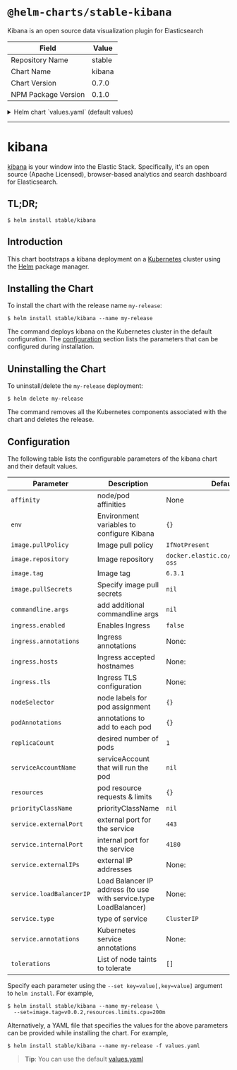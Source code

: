 # `@helm-charts/stable-kibana`

Kibana is an open source data visualization plugin for Elasticsearch

| Field               | Value  |
| ------------------- | ------ |
| Repository Name     | stable |
| Chart Name          | kibana |
| Chart Version       | 0.7.0  |
| NPM Package Version | 0.1.0  |

<details>

<summary>Helm chart `values.yaml` (default values)</summary>

```yaml
image:
  repository: 'docker.elastic.co/kibana/kibana-oss'
  tag: '6.3.1'
  pullPolicy: 'IfNotPresent'

commandline:
  args:

env:
  # All Kibana configuration options are adjustable via env vars.
  # To adjust a config option to an env var uppercase + replace `.` with `_`
  # Ref: https://www.elastic.co/guide/en/kibana/current/settings.html
  #
  # ELASTICSEARCH_URL: http://elasticsearch-client:9200
  # SERVER_PORT: 5601
  # LOGGING_VERBOSE: "true"
  # SERVER_DEFAULTROUTE: "/app/kibana"

service:
  type: ClusterIP
  externalPort: 443
  internalPort: 5601
  ## External IP addresses of service
  ## Default: nil
  ##
  # externalIPs:
  # - 192.168.0.1
  #
  ## LoadBalancer IP if service.type is LoadBalancer
  ## Default: nil
  ##
  # loadBalancerIP: 10.2.2.2
  annotations:
    # Annotation example: setup ssl with aws cert when service.type is LoadBalancer
    # service.beta.kubernetes.io/aws-load-balancer-ssl-cert: arn:aws:acm:us-east-1:EXAMPLE_CERT

ingress:
  enabled: false
  # hosts:
  # - chart-example.local
  # annotations:
  #   kubernetes.io/ingress.class: nginx
  #   kubernetes.io/tls-acme: "true"
  # tls:
  # - secretName: chart-example-tls
  #   hosts:
  #     - chart-example.local

# service account that will run the pod. Leave commented to use the default service account.
# serviceAccountName: kibana

resources:
  {}
  # limits:
  #   cpu: 100m
  #   memory: 300Mi
  # requests:
  #   cpu: 100m
  #   memory: 300Mi

priorityClassName: ''

# Affinity for pod assignment
# Ref: https://kubernetes.io/docs/concepts/configuration/assign-pod-node/#affinity-and-anti-affinity
# affinity: {}

# Tolerations for pod assignment
# Ref: https://kubernetes.io/docs/concepts/configuration/taint-and-toleration/
tolerations: []

# Node labels for pod assignment
# Ref: https://kubernetes.io/docs/user-guide/node-selection/
nodeSelector: {}

podAnnotations: {}
replicaCount: 1
```

</details>

---

# kibana

[kibana](https://github.com/elastic/kibana) is your window into the Elastic Stack. Specifically, it's an open source (Apache Licensed), browser-based analytics and search dashboard for Elasticsearch.

## TL;DR;

```console
$ helm install stable/kibana
```

## Introduction

This chart bootstraps a kibana deployment on a [Kubernetes](http://kubernetes.io) cluster using the [Helm](https://helm.sh) package manager.

## Installing the Chart

To install the chart with the release name `my-release`:

```console
$ helm install stable/kibana --name my-release
```

The command deploys kibana on the Kubernetes cluster in the default configuration. The [configuration](#configuration) section lists the parameters that can be configured during installation.

## Uninstalling the Chart

To uninstall/delete the `my-release` deployment:

```console
$ helm delete my-release
```

The command removes all the Kubernetes components associated with the chart and deletes the release.

## Configuration

The following table lists the configurable parameters of the kibana chart and their default values.

| Parameter                | Description                                                      | Default                               |
| ------------------------ | ---------------------------------------------------------------- | ------------------------------------- |
| `affinity`               | node/pod affinities                                              | None                                  |
| `env`                    | Environment variables to configure Kibana                        | `{}`                                  |
| `image.pullPolicy`       | Image pull policy                                                | `IfNotPresent`                        |
| `image.repository`       | Image repository                                                 | `docker.elastic.co/kibana/kibana-oss` |
| `image.tag`              | Image tag                                                        | `6.3.1`                               |
| `image.pullSecrets`      | Specify image pull secrets                                       | `nil`                                 |
| `commandline.args`       | add additional commandline args                                  | `nil`                                 |
| `ingress.enabled`        | Enables Ingress                                                  | `false`                               |
| `ingress.annotations`    | Ingress annotations                                              | None:                                 |
| `ingress.hosts`          | Ingress accepted hostnames                                       | None:                                 |
| `ingress.tls`            | Ingress TLS configuration                                        | None:                                 |
| `nodeSelector`           | node labels for pod assignment                                   | `{}`                                  |
| `podAnnotations`         | annotations to add to each pod                                   | `{}`                                  |
| `replicaCount`           | desired number of pods                                           | `1`                                   |
| `serviceAccountName`     | serviceAccount that will run the pod                             | `nil`                                 |
| `resources`              | pod resource requests & limits                                   | `{}`                                  |
| `priorityClassName`      | priorityClassName                                                | `nil`                                 |
| `service.externalPort`   | external port for the service                                    | `443`                                 |
| `service.internalPort`   | internal port for the service                                    | `4180`                                |
| `service.externalIPs`    | external IP addresses                                            | None:                                 |
| `service.loadBalancerIP` | Load Balancer IP address (to use with service.type LoadBalancer) | None:                                 |
| `service.type`           | type of service                                                  | `ClusterIP`                           |
| `service.annotations`    | Kubernetes service annotations                                   | None:                                 |
| `tolerations`            | List of node taints to tolerate                                  | `[]`                                  |

Specify each parameter using the `--set key=value[,key=value]` argument to `helm install`. For example,

```console
$ helm install stable/kibana --name my-release \
  --set=image.tag=v0.0.2,resources.limits.cpu=200m
```

Alternatively, a YAML file that specifies the values for the above parameters can be provided while installing the chart. For example,

```console
$ helm install stable/kibana --name my-release -f values.yaml
```

> **Tip**: You can use the default [values.yaml](values.yaml)
